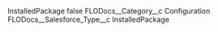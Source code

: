 <?xml version="1.0" encoding="UTF-8"?>
<CustomMetadata xmlns="http://soap.sforce.com/2006/04/metadata" xmlns:xsi="http://www.w3.org/2001/XMLSchema-instance" xmlns:xsd="http://www.w3.org/2001/XMLSchema">
    <label>InstalledPackage</label>
    <protected>false</protected>
    <values>
        <field>FLODocs__Category__c</field>
        <value xsi:type="xsd:string">Configuration</value>
    </values>
    <values>
        <field>FLODocs__Salesforce_Type__c</field>
        <value xsi:type="xsd:string">InstalledPackage</value>
    </values>
</CustomMetadata>

